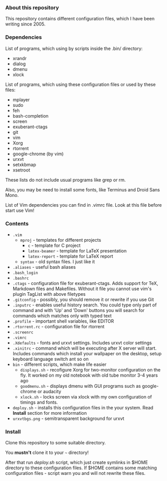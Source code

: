 ### About this repository

This repository contains different configuration files, which I
have been writing since 2005.


### Dependencies

List of programs, which using by scripts inside the .bin/ directory:
* xrandr
* dialog
* dmenu
* xlock

List of programs, which using these configuration files or used by these files:
* mplayer
* sudo
* feh
* bash-completion
* screen
* exuberant-ctags
* git
* vim
* Xorg
* rtorrent
* google-chrome (by vim)
* urxvt
* setxkbmap
* xsetroot

These lists do not include usual programs like grep or rm.

Also, you may be need to install some fonts, like Terminus and Droid Sans Mono.

List of Vim dependencies you can find in .vimrc file. Look at this file before start use Vim!


### Contents

* `.vim`
  * `mproj` - templates for different projects
    * `c` - template for C project
    * `latex-beamer` - template for LaTeX presentation
    * `latex-report` - template for LaTeX report
  * `syntax` - old syntax files. I just like it
* `.aliases` - useful bash aliases
* `.bash_login`
* `.bashrc`
* `.ctags` - configuration file for exuberant-ctags. Adds support for
TeX, Markdown files and Makefiles. Without it file you cannot use vim's plugin
TagList with above filetypes
* `.gitconfig` - possibly, you should remove it or rewrite if you use Git
* `.inputrc` - enables useful history search. You could type only part of command
and with 'Up' and 'Down' buttons you will search for commands which matches only
with typed text
* `.profile` - important shell variables, like EDITOR
* `.rtorrent.rc` - configuration file for rtorrent
* `.screenrc`
* `.vimrc`
* `.Xdefaults` - fonts and urxvt settings. Includes urxvt color settings
* `.xinitrc` - command which will be executing after X server will start. Includes
commands which install your wallpaper on the desktop, setup keyboard language switch ant so on
* `bin` - different scripts, which make life easier
  * `displays.sh` - recofigure Xorg for two-monitor configuration
  on the fly. It worked on my old notebook with old tube monitor 3-4
  years ago
  * `goodmenu.sh` - displays dmenu with GUI programs such as google-chrome
  or audacity
  * `xlock.sh` - locks screen via xlock with my own configuration of timings and fonts.
* `deploy.sh` - installs this configuration files in the your system. Read **Install** section for
more information
* `urxvtbgs.png` - semitransparent background for urxvt


### Install

Clone this repository to some suitable directory.

You **mustn't** clone it to your `~` directory!

After that run *deploy.sh* script, which just create symlinks in $HOME directory to
these configuration files. If $HOME contains some matching configuration files -
script warn you and will not rewrite these files.
